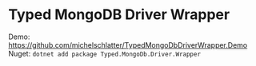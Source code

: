 # Typed MongoDB Driver Wrapper

Demo: https://github.com/michelschlatter/TypedMongoDbDriverWrapper.Demo   
Nuget: ```dotnet add package Typed.MongoDb.Driver.Wrapper```  